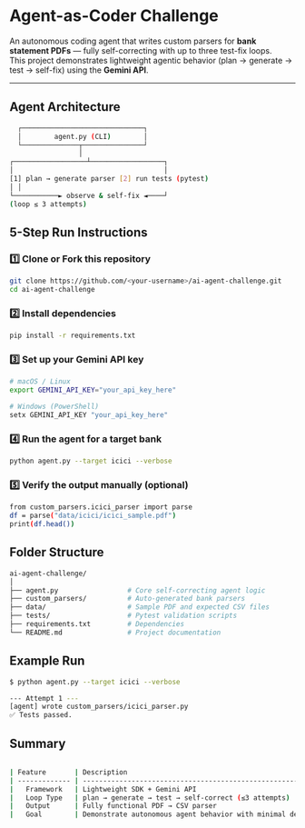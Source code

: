 #  Agent-as-Coder Challenge

An autonomous coding agent that writes custom parsers for **bank statement PDFs** — fully self-correcting with up to three test-fix loops.  
This project demonstrates lightweight agentic behavior (plan → generate → test → self-fix) using the **Gemini API**.

---

## Agent Architecture
  ``` bash
    ┌──────────────────────────────┐
    │        agent.py (CLI)        │
    └──────────────┬───────────────┘
                   │
┌──────────────────┴──────────────────┐
│                                     │
[1] plan → generate parser [2] run tests (pytest)
│ │
└───────────► observe & self-fix ◄────┘
(loop ≤ 3 attempts)
```
##  5-Step Run Instructions

### 1️⃣ Clone or Fork this repository
```bash
git clone https://github.com/<your-username>/ai-agent-challenge.git
cd ai-agent-challenge
```
### 2️⃣ Install dependencies
```bash
pip install -r requirements.txt
```
### 3️⃣ Set up your Gemini API key
``` bash
# macOS / Linux
export GEMINI_API_KEY="your_api_key_here"

# Windows (PowerShell)
setx GEMINI_API_KEY "your_api_key_here"

```
### 4️⃣ Run the agent for a target bank
``` bash
python agent.py --target icici --verbose
```
### 5️⃣ Verify the output manually (optional)
``` bash
from custom_parsers.icici_parser import parse
df = parse("data/icici/icici_sample.pdf")
print(df.head())
```
## Folder Structure
``` bash
ai-agent-challenge/
│
├── agent.py                 # Core self-correcting agent logic
├── custom_parsers/          # Auto-generated bank parsers
├── data/                    # Sample PDF and expected CSV files
├── tests/                   # Pytest validation scripts
├── requirements.txt         # Dependencies
└── README.md                # Project documentation
```
## Example Run
``` bash
$ python agent.py --target icici --verbose

--- Attempt 1 ---
[agent] wrote custom_parsers/icici_parser.py
✅ Tests passed.
```
## Summary
``` bash

| Feature       | Description                                                     |
| ------------- | --------------------------------------------------------------- |
|   Framework   | Lightweight SDK + Gemini API                                    |
|   Loop Type   | plan → generate → test → self-correct (≤3 attempts)             |
|   Output      | Fully functional PDF → CSV parser                               |
|   Goal        | Demonstrate autonomous agent behavior with minimal dependencies |
```


